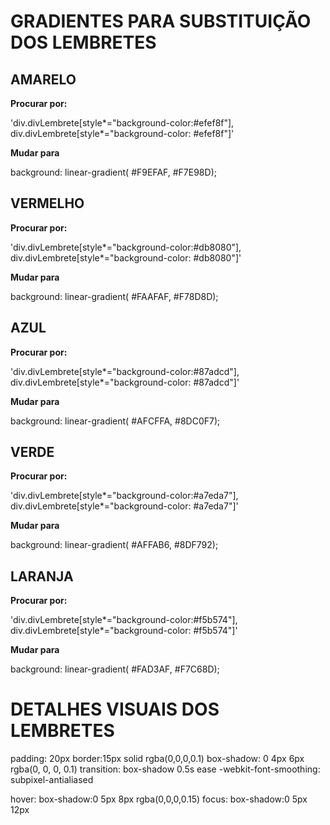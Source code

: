 # GRADIENTES PARA SUBSTITUIÇÃO DOS LEMBRETES

## AMARELO

**Procurar por:**

'div.divLembrete[style*="background-color:#efef8f"], div.divLembrete[style*="background-color: #efef8f"]'

**Mudar para**

background: linear-gradient( #F9EFAF, #F7E98D);

## VERMELHO

**Procurar por:**

'div.divLembrete[style*="background-color:#db8080"], div.divLembrete[style*="background-color: #db8080"]'

**Mudar para**

background: linear-gradient( #FAAFAF, #F78D8D);

## AZUL

**Procurar por:**

'div.divLembrete[style*="background-color:#87adcd"], div.divLembrete[style*="background-color: #87adcd"]'

**Mudar para**

background: linear-gradient( #AFCFFA, #8DC0F7);

## VERDE

**Procurar por:**

'div.divLembrete[style*="background-color:#a7eda7"], div.divLembrete[style*="background-color: #a7eda7"]'

**Mudar para**

background: linear-gradient( #AFFAB6, #8DF792);

## LARANJA

**Procurar por:**

'div.divLembrete[style*="background-color:#f5b574"], div.divLembrete[style*="background-color: #f5b574"]'

**Mudar para**

background: linear-gradient( #FAD3AF, #F7C68D);

# DETALHES VISUAIS DOS LEMBRETES #

padding: 20px
border:15px solid rgba(0,0,0,0.1)
box-shadow: 0 4px 6px rgba(0, 0, 0, 0.1)
transition: box-shadow 0.5s ease
-webkit-font-smoothing: subpixel-antialiased

 hover: box-shadow:0 5px 8px rgba(0,0,0,0.15)
 focus: box-shadow:0 5px 12px
